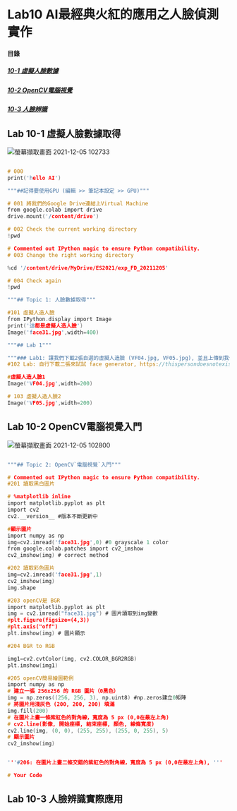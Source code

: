 # Lab10 AI最經典火紅的應用之人臉偵測實作

#### 目錄
<a name="000"/>

##### [10-1 虛擬人臉數據](#001)
##### [10-2 OpenCV電腦視覺](#002)
##### [10-3 人臉辨識](#003)

<a name="001"/>

## Lab 10-1 虛擬人臉數據取得

![螢幕擷取畫面 2021-12-05 102733](https://user-images.githubusercontent.com/89327102/145698517-43420aa6-738a-4c3f-bbc9-4cdd56282374.jpg)

````c

# 000
print('hello AI')

"""##記得要使用GPU (編輯 >> 筆記本設定 >> GPU)"""

# 001 將我們的Google Drive連結上Virtual Machine
from google.colab import drive
drive.mount('/content/drive')

# 002 Check the current working directory
!pwd

# Commented out IPython magic to ensure Python compatibility.
# 003 Change the right working directory

%cd '/content/drive/MyDrive/ES2021/exp_FD_20211205'

# 004 Check again
!pwd

"""## Topic 1: 人臉數據取得"""

#101 虛擬人造人臉
from IPython.display import Image
print('這都是虛擬人造人臉')
Image('face31.jpg',width=400)

"""## Lab 1"""

"""### Lab1: 讓我們下載2張自選的虛擬人造臉 (VF04.jpg, VF05.jpg), 並且上傳到我們的Google Drive, 並且用以上的指令來顯示出來"""
#102 Lab: 自行下載二張來試試 face generator, https://thispersondoesnotexist.com/

#虛擬人造人臉1
Image('VF04.jpg',width=200)

# 103 虛擬人造人臉2
Image('VF05.jpg',width=200)

````

<a name="002"/>

## Lab 10-2 OpenCV電腦視覺入門

![螢幕擷取畫面 2021-12-05 102800](https://user-images.githubusercontent.com/89327102/145698537-812a3983-8a86-46c0-b999-83a340adeca2.jpg)

````c

"""## Topic 2: OpenCV`電腦視覺`入門"""

# Commented out IPython magic to ensure Python compatibility.
#201 讀取黑白圖片

# %matplotlib inline
import matplotlib.pyplot as plt
import cv2
cv2.__version__ #版本不斷更新中

#顯示圖片
import numpy as np
img=cv2.imread('face31.jpg',0) #0 grayscale 1 color
from google.colab.patches import cv2_imshow
cv2_imshow(img) # correct method

#202 讀取彩色圖片
img=cv2.imread('face31.jpg',1)
cv2_imshow(img)
img.shape

#203 openCV是 BGR
import matplotlib.pyplot as plt
img = cv2.imread("face31.jpg") # 圖片讀取到img變數
#plt.figure(figsize=(4,3))
#plt.axis("off") 
plt.imshow(img) # 圖片顯示

#204 BGR to RGB

img1=cv2.cvtColor(img, cv2.COLOR_BGR2RGB)
plt.imshow(img1)

#205 openCV簡易繪圖範例
import numpy as np
# 建立一張 256x256 的 RGB 圖片（0黑色）
img = np.zeros((256, 256, 3), np.uint8) #np.zeros建立0矩陣
# 將圖片用淺灰色 (200, 200, 200) 填滿
img.fill(200)
# 在圖片上畫一條紫紅色的對角線，寬度為 5 px (0,0在最左上角)
# cv2.line(影像, 開始座標, 結束座標, 顏色, 線條寬度)
cv2.line(img, (0, 0), (255, 255), (255, 0, 255), 5)
# 顯示圖片
cv2_imshow(img)


'''#206: 在圖片上畫二條交錯的紫紅色的對角線，寬度為 5 px (0,0在最左上角), '''

# Your Code

````
## Lab 10-3 人臉辨識實際應用
